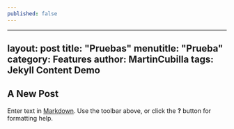 ```yaml
---
published: false
---
```

---
layout:            post
title:             "Pruebas"
menutitle:         "Prueba"
category:          Features
author:            MartinCubilla
tags:              Jekyll Content Demo
---
## A New Post

Enter text in [Markdown](http://daringfireball.net/projects/markdown/). Use the toolbar above, or click the **?** button for formatting help.

